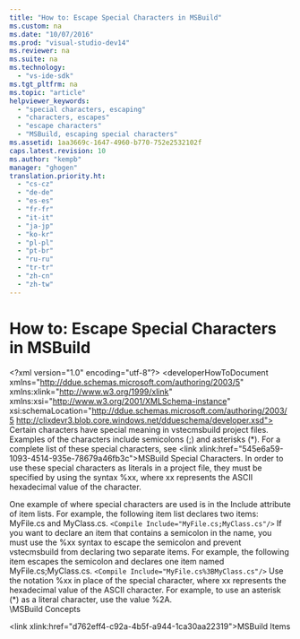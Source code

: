 ```yaml
---
title: "How to: Escape Special Characters in MSBuild"
ms.custom: na
ms.date: "10/07/2016"
ms.prod: "visual-studio-dev14"
ms.reviewer: na
ms.suite: na
ms.technology: 
  - "vs-ide-sdk"
ms.tgt_pltfrm: na
ms.topic: "article"
helpviewer_keywords: 
  - "special characters, escaping"
  - "characters, escapes"
  - "escape characters"
  - "MSBuild, escaping special characters"
ms.assetid: 1aa3669c-1647-4960-b770-752e2532102f
caps.latest.revision: 10
ms.author: "kempb"
manager: "ghogen"
translation.priority.ht: 
  - "cs-cz"
  - "de-de"
  - "es-es"
  - "fr-fr"
  - "it-it"
  - "ja-jp"
  - "ko-kr"
  - "pl-pl"
  - "pt-br"
  - "ru-ru"
  - "tr-tr"
  - "zh-cn"
  - "zh-tw"
---
```

# How to: Escape Special Characters in MSBuild
\<?xml version="1.0" encoding="utf-8"?>
\<developerHowToDocument xmlns="http://ddue.schemas.microsoft.com/authoring/2003/5" xmlns:xlink="http://www.w3.org/1999/xlink" xmlns:xsi="http://www.w3.org/2001/XMLSchema-instance" xsi:schemaLocation="http://ddue.schemas.microsoft.com/authoring/2003/5 http://clixdevr3.blob.core.windows.net/ddueschema/developer.xsd">
  <introduction>
    <para>Certain characters have special meaning in <token>vstecmsbuild</token> project files. Examples of the characters include semicolons (;) and asterisks (*). For a complete list of these special characters, see \<link xlink:href="545e6a59-1093-4514-935e-78679a46fb3c">MSBuild Special Characters</link>.</para>
    <para>In order to use these special characters as literals in a project file, they must be specified by using the syntax %<placeholder>xx</placeholder>, where <placeholder>xx</placeholder> represents the ASCII hexadecimal value of the character.</para>
  </introduction>
  <section>
    <title>MSBuild Special Characters</title>
    <content>
      <para>One example of where special characters are used is in the <unmanagedCodeEntityReference>Include</unmanagedCodeEntityReference> attribute of item lists. For example, the following item list declares two items: <codeInline>MyFile.cs</codeInline> and <codeInline>MyClass.cs</codeInline>.</para>
      <code>&lt;Compile Include="MyFile.cs;MyClass.cs"/&gt;</code>
      <para>If you want to declare an item that contains a semicolon in the name, you must use the %<placeholder>xx</placeholder> syntax to escape the semicolon and prevent <token>vstecmsbuild</token> from declaring two separate items. For example, the following item escapes the semicolon and declares one item named <codeInline>MyFile.cs;MyClass.cs</codeInline>.</para>
      <code>&lt;Compile Include="MyFile.cs%3BMyClass.cs"/&gt;</code>
      <procedure>
        <title>To use an MSBuild special character as a literal character</title>
        <steps class="bullet">
          <step>
            <content>
              <para>Use the notation %<placeholder>xx</placeholder> in place of the special character, where <placeholder>xx</placeholder> represents the hexadecimal value of the ASCII character. For example, to use an asterisk (*) as a literal character, use the value <codeInline>%2A</codeInline>.</para>
            </content>
          </step>
        </steps>
      </procedure>
    </content>
  </section>
  <relatedTopics>
\<link xlink:href="083b8ba3-e4ad-45af-bb5d-3bc81d406131">MSBuild Concepts</link>

\<link xlink:href="d762eff4-c92a-4b5f-a944-1ca30aa22319">MSBuild Items</link>
</relatedTopics>
</developerHowToDocument>